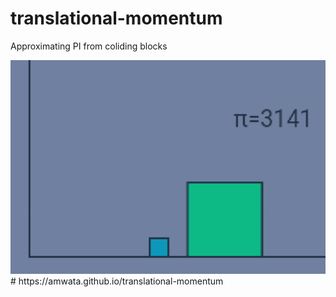 # translational-momentum
Approximating PI from coliding blocks

<img alt="profile" src="https://github.com/amwata/amwata.github.io/blob/master/imgs/block.png">
# https://amwata.github.io/translational-momentum 
